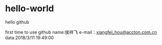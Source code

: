 # hello-world
hello github

first  time to use github
name:侯祥飞
e-mail：xiangfei_hou@accton.com.cn
data:2018/3/11 19:49:00

